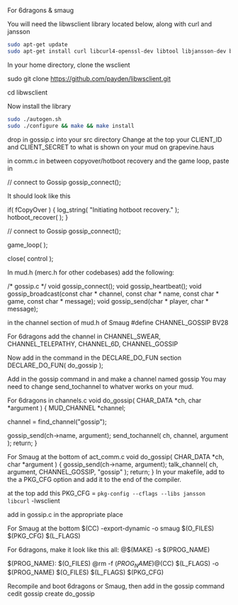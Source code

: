 For 6dragons & smaug

You will need the libwsclient library located below, along with curl and jansson

```bash
sudo apt-get update
sudo apt-get install curl libcurl4-openssl-dev libtool libjansson-dev build-essential pkg-config libssl-dev
```

In your home directory, clone the wsclient

sudo git clone https://github.com/payden/libwsclient.git

cd libwsclient

Now install the library
```bash
sudo ./autogen.sh
sudo ./configure && make && make install
```

drop in gossip.c into your src directory
Change at the top your CLIENT_ID and CLIENT_SECRET to what is shown on your mud on grapevine.haus


in comm.c in between copyover/hotboot recovery and the game loop, paste in

  // connect to Gossip
  gossip_connect();

It should look like this

   if( fCopyOver )
   {
      log_string( "Initiating hotboot recovery." );
      hotboot_recover(  );
   }

  // connect to Gossip
  gossip_connect();

   game_loop(  );

   close( control );

In mud.h (merc.h for other codebases) add the following:

/* gossip.c */
void gossip_connect();
void gossip_heartbeat();
void gossip_broadcast(const char * channel, const char * name, const char * game, const char * message);
void gossip_send(char * player, char * message);

in the channel section of mud.h of Smaug
#define CHANNEL_GOSSIP		   BV28

For 6dragons add the channel in
CHANNEL_SWEAR, CHANNEL_TELEPATHY, CHANNEL_6D, CHANNEL_GOSSIP


Now add in the command in the DECLARE_DO_FUN section
DECLARE_DO_FUN( do_gossip );


Add in the gossip command in and make a channel named gossip
You may need to change send_tochannel to whatver works on your mud.

For 6dragons in channels.c
void do_gossip( CHAR_DATA *ch, char *argument ) 
{
  MUD_CHANNEL            *channel;

  channel = find_channel("gossip");

  gossip_send(ch->name, argument);
  send_tochannel( ch, channel, argument );
  return;
}

For Smaug at the bottom of act_comm.c
void do_gossip( CHAR_DATA *ch, char *argument ) 
{
  gossip_send(ch->name, argument);
  talk_channel( ch, argument, CHANNEL_GOSSIP, "gossip"  );
  return;
}
In your makefile, add to the a PKG_CFG option and add it to the end of the compiler.

at the top add this
PKG_CFG        = `pkg-config --cflags --libs jansson libcurl` -lwsclient

add in gossip.c in the appropriate place

For Smaug at the bottom
	$(CC) -export-dynamic -o smaug $(O_FILES) $(PKG_CFG) $(L_FLAGS)

For 6dragons, make it look like this
all:
	@$(MAKE) -s $(PROG_NAME)

$(PROG_NAME): $(O_FILES)
	@rm -f $(PROG_NAME)
	@$(CC) $(L_FLAGS) -o $(PROG_NAME) $(O_FILES) $(L_FLAGS) $(PKG_CFG)

Recompile and boot 6dragons or Smaug, then add in the gossip command
cedit gossip create do_gossip
